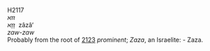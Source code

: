 <body>
  <p>H2117<br>  זזא  <br> זָזָא  ‎  zâzâ‘  <br><i>zaw-zaw </i><br>Probably from the root of <a href="h2123.htm">2123</a>  <i>prominent</i>; <i>Zaza</i>, an Israelite: - Zaza.<br></p>
 </body>